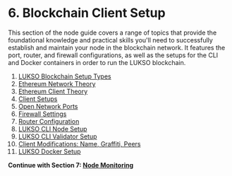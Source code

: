 # 6. Blockchain Client Setup

This section of the node guide covers a range of topics that provide the foundational knowledge and practical skills you'll need to successfully establish and maintain your node in the blockchain network. It features the port, router, and firewall configurations, as well as the setups for the CLI and Docker containers in order to run the LUKSO blockchain.

1. [LUKSO Blockchain Setup Types](./01-setup-types.md)
2. [Ethereum Network Theory](./02-network-theory.md)
3. [Ethereum Client Theory](./03-client-theory.md)
4. [Client Setups](./04-client-setups.md)
5. [Open Network Ports](./05-network-ports.md)
6. [Firewall Settings](./06-firewall-settings.md)
7. [Router Configuration](./07-router-config.md)
8. [LUKSO CLI Node Setup](./08-cli-setup.md)
9. [LUKSO CLI Validator Setup](./09-validator-setup.md)
10. [Client Modifications: Name, Graffiti, Peers](./10-client-modification.md)
11. [LUKSO Docker Setup](./11-docker-setup.md)

**Continue with Section 7: [Node Monitoring](/7-monitoring/)**
